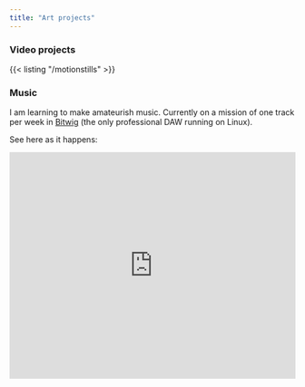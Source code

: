 ```yaml
---
title: "Art projects"
---
```


### Video projects

{{< listing "/motionstills" >}}

### Music

I am learning to make amateurish music. Currently on a mission of one track per week in [Bitwig](https://bitwig.com) (the only professional DAW running on Linux).

See here as it happens:

<iframe width="100%" height="400" scrolling="no" frameborder="no" src="https://w.soundcloud.com/player/?url=https%3A//api.soundcloud.com/playlists/993796588&amp;color=%23689d6a&amp;auto_play=false&amp;hide_related=false&amp;show_comments=true&amp;show_user=true&amp;show_reposts=false&amp;show_teaser=true&amp;visual=false"></iframe>
